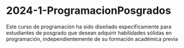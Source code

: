 # 2024-1-ProgramacionPosgrados
Este curso de programación ha sido diseñado específicamente para estudiantes de posgrado que desean adquirir habilidades sólidas en programación, independientemente de su formación académica previa

